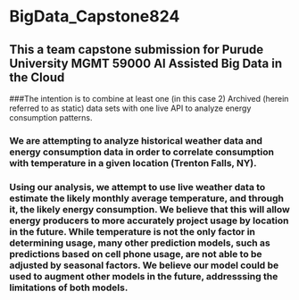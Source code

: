 # BigData_Capstone824

## This a team capstone submission for Purude University MGMT 59000 AI Assisted Big Data in the Cloud
###The intention is to combine at least one (in this case 2) Archived (herein referred to as static) data sets with one live API to analyze energy consumption patterns.

### We are attempting to analyze historical weather data and energy consumption data in order to correlate consumption with temperature in a given location (Trenton Falls, NY). 
### Using our analysis, we attempt to use live weather data to estimate the likely monthly average temperature, and through it, the likely energy consumption. We believe that this will allow energy producers to more accurately project usage by location in the future. While temperature is not the only factor in determining usage, many other prediction models, such as predictions based on cell phone usage, are not able to be adjusted by seasonal factors. We believe our model could be used to augment other models in the future, addresssing the limitations of both models. 
